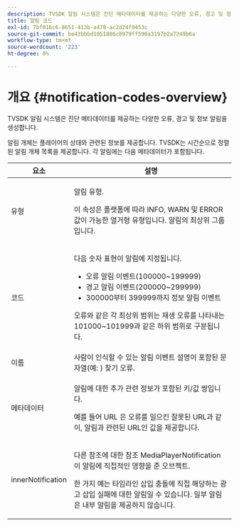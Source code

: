 ```yaml
---
description: TVSDK 알림 시스템은 진단 메타데이터를 제공하는 다양한 오류, 경고 및 정보 알림을 생성합니다.
title: 알림 코드
exl-id: 7bf016c6-8651-413b-a478-ac2d24f9453c
source-git-commit: be43bbbd1051886c8979ff590a3197b2a7249b6a
workflow-type: tm+mt
source-wordcount: '223'
ht-degree: 0%

---
```


# 개요 {#notification-codes-overview}

TVSDK 알림 시스템은 진단 메타데이터를 제공하는 다양한 오류, 경고 및 정보 알림을 생성합니다.

알림 개체는 플레이어의 상태와 관련된 정보를 제공합니다. TVSDK는 시간순으로 정렬된 알림 개체 목록을 제공합니다. 각 알림에는 다음 메타데이터가 포함됩니다.

<table frame="all" colsep="1" rowsep="1" id="table_1A32EFFE1834438D8261886EC9D7250D"> 
 <thead> 
  <tr rowsep="1"> 
   <th colname="1" class="entry"> 요소 </th> 
   <th colname="2" class="entry"> 설명 </th> 
  </tr> 
 </thead>
 <tbody> 
  <tr rowsep="1"> 
   <td colname="1"><span class="codeph"> 유형</span> </td> 
   <td colname="2"> <p>알림 유형. </p> <p>이 속성은 플랫폼에 따라 INFO, WARN 및 ERROR 값이 가능한 열거형 유형입니다. 알림의 최상위 그룹입니다. </p> </td> 
  </tr> 
  <tr rowsep="1"> 
   <td colname="1"> <span class="codeph"> 코드</span> </td> 
   <td colname="2"> <p>다음 숫자 표현이 알림에 지정됩니다. 
     <ul id="ul_A86BF89D6B3B410E81FAD718D3C4A9F0"> 
      <li id="li_8180972D704C40098723734DD4B45643">오류 알림 이벤트(100000~199999) </li> 
      <li id="li_0EC29EA5F0034E5EBFEF8E68A6498D39">경고 알림 이벤트(200000~299999) </li> 
      <li id="li_189A53D3D7EF4960A521AB04D00DCF70">300000부터 399999까지 정보 알림 이벤트 </li> 
     </ul> </p> <p>오류와 같은 각 최상위 범위는 재생 오류를 나타내는 101000~101999과 같은 하위 범위로 구분됩니다. </p> </td> 
  </tr> 
  <tr rowsep="1"> 
   <td colname="1"><span class="codeph"> 이름</span> </td> 
   <td colname="2">사람이 인식할 수 있는 알림 이벤트 설명이 포함된 문자열(예: ) <span class="codeph"> 찾기 오류</span>. </td> 
  </tr> 
  <tr rowsep="1"> 
   <td colname="1"><span class="codeph"> 메타데이터</span> </td> 
   <td colname="2"> <p>알림에 대한 추가 관련 정보가 포함된 키/값 쌍입니다. </p> <p>예를 들어 <span class="codeph"> URL</span> 은 오류를 일으킨 잘못된 URL과 같이, 알림과 관련된 URL인 값을 제공합니다. </p> </td> 
  </tr> 
  <tr rowsep="0"> 
   <td colname="1"><span class="codeph"> innerNotification</span> </td> 
   <td colname="2"> <p>다른 참조에 대한 참조 <span class="codeph"> MediaPlayerNotification</span> 이 알림에 직접적인 영향을 준 오브젝트. </p> <p>한 가지 예는 타임라인 삽입 충돌에 직접 해당하는 광고 삽입 실패에 대한 알림일 수 있습니다. 일부 알림은 내부 알림을 제공하지 않습니다. </p> </td> 
  </tr> 
 </tbody> 
</table>
